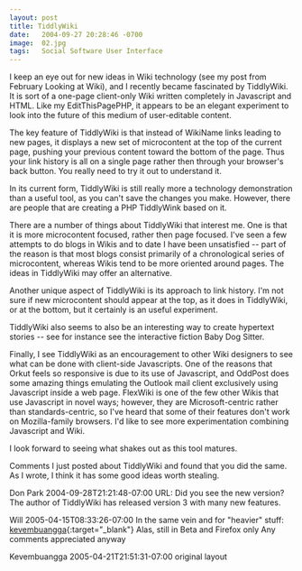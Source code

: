 ```yaml
---
layout: post
title: TiddlyWiki
date:   2004-09-27 20:28:46 -0700
image:  02.jpg
tags:   Social Software User Interface
---
```


I keep an eye out for new ideas in Wiki technology (see my post from February Looking at Wiki), and I recently became fascinated by TiddlyWiki. It is sort of a one-page client-only Wiki written completely in Javascript and HTML. Like my EditThisPagePHP, it appears to be an elegant experiment to look into the future of this medium of user-editable content.

The key feature of TiddlyWiki is that instead of WikiName links leading to new pages, it displays a new set of microcontent at the top of the current page, pushing your previous content toward the bottom of the page. Thus your link history is all on a single page rather then through your browser's back button. You really need to try it out to understand it.

In its current form, TiddlyWiki is still really more a technology demonstration than a useful tool, as you can't save the changes you make. However, there are people that are creating a PHP TiddlyWink based on it.

There are a number of things about TiddlyWiki that interest me. One is that it is more microcontent focused, rather then page focused. I've seen a few attempts to do blogs in Wikis and to date I have been unsatisfied -- part of the reason is that most blogs consist primarily of a chronological series of microcontent, whereas Wikis tend to be more oriented around pages. The ideas in TiddlyWiki may offer an alternative.

Another unique aspect of TiddlyWiki is its approach to link history. I'm not sure if new microcontent should appear at the top, as it does in TiddlyWiki, or at the bottom, but it certainly is an useful experiment.

TiddlyWiki also seems to also be an interesting way to create hypertext stories -- see for instance see the interactive fiction Baby Dog Sitter.

Finally, I see TiddlyWiki as an encouragement to other Wiki designers to see what can be done with client-side Javascripts. One of the reasons that Orkut feels so responsive is due to its use of Javascript, and OddPost does some amazing things emulating the Outlook mail client exclusively using Javascript inside a web page. FlexWiki is one of the few other Wikis that use Javascript in novel ways; however, they are Microsoft-centric rather than standards-centric, so I've heard that some of their features don't work on Mozilla-family browsers. I'd like to see more experimentation combining Javascript and Wiki.

I look forward to seeing what shakes out as this tool matures.

Comments
I just posted about TiddlyWiki and found that you did the same. As I wrote, I think it has some good ideas worth stealing.

Don Park 2004-09-28T21:21:48-07:00
URL: Did you see the new version? The author of TiddlyWiki has released version 3 with many new features.

Will 2005-04-15T08:33:26-07:00
In the same vein and for "heavier" stuff: [kevembuangga](http://www.kevembuangga.com/hwk/){:target="_blank"} Alas, still in Beta and Firefox only Any comments appreciated anyway

Kevembuangga 2005-04-21T21:51:31-07:00
original layout